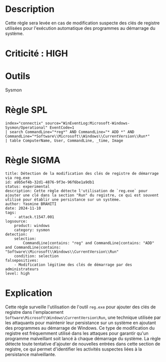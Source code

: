 # Description

Cette règle sera levée en cas de modification suspecte des clés de registre utilisées pour l'exécution automatique des programmes au démarrage du système. 

# Criticité : **HIGH**

# Outils

Sysmon

# Règle SPL

```
index="connectix" source="WinEventLog:Microsoft-Windows-Sysmon/Operational" EventCode=1
| search CommandLine="*reg*" AND CommandLine="* ADD *" AND CommandLine="*Software\\Microsoft\\Windows\\CurrentVersion\\Run*"
| table ComputerName, User, CommandLine, _time, Image
```

# Règle SIGMA

```
title: Détection de la modification des clés de registre de démarrage via reg.exe
id: a9b5ef4b-32d1-4876-9f3e-96f6be1a9db1
status: experimental
description: Cette règle détecte l'utilisation de `reg.exe` pour ajouter une clé dans la section "Run" du registre, ce qui est souvent utilisé pour établir une persistance sur un système.
author: Yasmine BRAHITI
date: 2024-11-10
tags:
    - attack.t1547.001
logsource:
    product: windows
    category: sysmon
detection:
    selection:
        CommandLine|contains: "reg" and CommandLine|contains: "ADD" and CommandLine|contains: "Software\\Microsoft\\Windows\\CurrentVersion\\Run"
    condition: selection
falsepositives:
    - Modification légitime des clés de démarrage par des administrateurs
level: high
```

# Explication

Cette règle surveille l'utilisation de l'outil `reg.exe` pour ajouter des clés de registre dans l'emplacement `Software\Microsoft\Windows\CurrentVersion\Run`, une technique utilisée par les attaquants pour maintenir leur persistance sur un système en ajoutant des programmes au démarrage de Windows. Ce type de modification du registre est fréquemment utilisé dans les attaques pour garantir qu'un programme malveillant soit lancé à chaque démarrage du système. La règle détecte toute tentative d'ajouter de nouvelles entrées dans cette section de registre, ce qui permet d'identifier les activités suspectes liées à la persistance malveillante.
